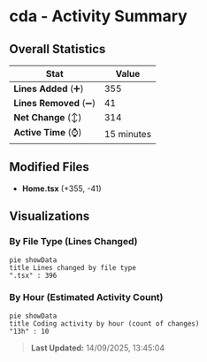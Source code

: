 # cda - Activity Summary 

## Overall Statistics

| Stat                   | Value                                                             |
| ---------------------- | ----------------------------------------------------------------- |
| **Lines Added** (➕)   | 355                                          |
| **Lines Removed** (➖) | 41                                        |
| **Net Change** (↕)    | 314                |
| **Active Time** (⌚)   | 15 minutes |


## Modified Files
- **Home.tsx** (+355, -41)

## Visualizations

### By File Type (Lines Changed)

```mermaid
pie showData
title Lines changed by file type
".tsx" : 396
```

### By Hour (Estimated Activity Count)

```mermaid
pie showData
title Coding activity by hour (count of changes)
"13h" : 10
```


> **Last Updated:** 14/09/2025, 13:45:04